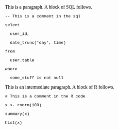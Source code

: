 <span
style="font-size:12pt;font-family:&quot;Times New Roman&quot;;color:#000000;font-weight:400">This
is a paragraph. A block of SQL follows.</span>

<span
style="font-size:10pt;font-family:&quot;Courier New&quot;;color:#000000;font-weight:400">--
This is a comment in the sql</span>

<span
style="font-size:10pt;font-family:&quot;Courier New&quot;;color:#000000;font-weight:400">select</span>

<span
style="font-size:10pt;font-family:&quot;Courier New&quot;;color:#000000;font-weight:400"> 
user\_id,</span>

<span
style="font-size:10pt;font-family:&quot;Courier New&quot;;color:#000000;font-weight:400"> 
date\_trunc('day', time)</span>

<span
style="font-size:10pt;font-family:&quot;Courier New&quot;;color:#000000;font-weight:400">from</span>

<span
style="font-size:10pt;font-family:&quot;Courier New&quot;;color:#000000;font-weight:400"> 
user\_table</span>

<span
style="font-size:10pt;font-family:&quot;Courier New&quot;;color:#000000;font-weight:400">where</span>

<span
style="font-size:10pt;font-family:&quot;Courier New&quot;;color:#000000;font-weight:400"> 
some\_stuff is not null</span>

<span
style="font-size:12pt;font-family:&quot;Times New Roman&quot;;color:#000000;font-weight:400">This
is an intermediate paragraph. A block of R follows.</span>

<span
style="font-size:10pt;font-family:&quot;Courier New&quot;;color:#000000;font-weight:400">\#
This is a comment in the R code</span>

<span
style="font-size:10pt;font-family:&quot;Courier New&quot;;color:#000000;font-weight:400">x
&lt;- rnorm(100)</span>

<span
style="font-size:10pt;font-family:&quot;Courier New&quot;;color:#000000;font-weight:400">summary(x)</span>

<span
style="font-size:10pt;font-family:&quot;Courier New&quot;;color:#000000;font-weight:400">hist(x)</span>

<div>

<span
style="font-size:12pt;font-family:&quot;Times New Roman&quot;;color:#000000;font-weight:400"> </span>

</div>
